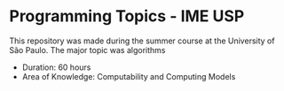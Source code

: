 
# Programming Topics - IME USP

This repository was made during the summer course at the University of São Paulo. The major topic was algorithms

 * Duration: 60 hours
 * Area of Knowledge: Computability and Computing Models
